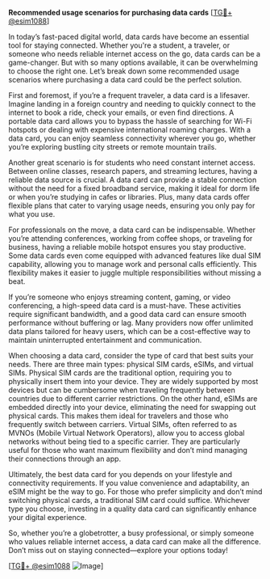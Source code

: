 **Recommended usage scenarios for purchasing data cards** [[TG💪+ @esim1088](https://t.me/s/esim1088)]

In today’s fast-paced digital world, data cards have become an essential tool for staying connected. Whether you're a student, a traveler, or someone who needs reliable internet access on the go, data cards can be a game-changer. But with so many options available, it can be overwhelming to choose the right one. Let’s break down some recommended usage scenarios where purchasing a data card could be the perfect solution.

First and foremost, if you’re a frequent traveler, a data card is a lifesaver. Imagine landing in a foreign country and needing to quickly connect to the internet to book a ride, check your emails, or even find directions. A portable data card allows you to bypass the hassle of searching for Wi-Fi hotspots or dealing with expensive international roaming charges. With a data card, you can enjoy seamless connectivity wherever you go, whether you’re exploring bustling city streets or remote mountain trails. 

Another great scenario is for students who need constant internet access. Between online classes, research papers, and streaming lectures, having a reliable data source is crucial. A data card can provide a stable connection without the need for a fixed broadband service, making it ideal for dorm life or when you’re studying in cafes or libraries. Plus, many data cards offer flexible plans that cater to varying usage needs, ensuring you only pay for what you use.

For professionals on the move, a data card can be indispensable. Whether you’re attending conferences, working from coffee shops, or traveling for business, having a reliable mobile hotspot ensures you stay productive. Some data cards even come equipped with advanced features like dual SIM capability, allowing you to manage work and personal calls efficiently. This flexibility makes it easier to juggle multiple responsibilities without missing a beat.

If you’re someone who enjoys streaming content, gaming, or video conferencing, a high-speed data card is a must-have. These activities require significant bandwidth, and a good data card can ensure smooth performance without buffering or lag. Many providers now offer unlimited data plans tailored for heavy users, which can be a cost-effective way to maintain uninterrupted entertainment and communication.

When choosing a data card, consider the type of card that best suits your needs. There are three main types: physical SIM cards, eSIMs, and virtual SIMs. Physical SIM cards are the traditional option, requiring you to physically insert them into your device. They are widely supported by most devices but can be cumbersome when traveling frequently between countries due to different carrier restrictions. On the other hand, eSIMs are embedded directly into your device, eliminating the need for swapping out physical cards. This makes them ideal for travelers and those who frequently switch between carriers. Virtual SIMs, often referred to as MVNOs (Mobile Virtual Network Operators), allow you to access global networks without being tied to a specific carrier. They are particularly useful for those who want maximum flexibility and don’t mind managing their connections through an app.

Ultimately, the best data card for you depends on your lifestyle and connectivity requirements. If you value convenience and adaptability, an eSIM might be the way to go. For those who prefer simplicity and don’t mind switching physical cards, a traditional SIM card could suffice. Whichever type you choose, investing in a quality data card can significantly enhance your digital experience.

So, whether you’re a globetrotter, a busy professional, or simply someone who values reliable internet access, a data card can make all the difference. Don’t miss out on staying connected—explore your options today! 

[[TG💪+ @esim1088](https://t.me/s/esim1088) ![Image](https://i.postimg.cc/Y0z9fWf4/image.png)]